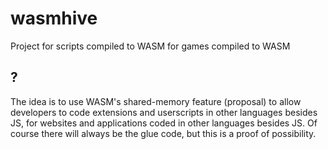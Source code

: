 # wasmhive
Project for scripts compiled to WASM for games compiled to WASM

## ?

The idea is to use WASM's shared-memory feature (proposal) to allow developers to code extensions and userscripts in other languages besides JS, for websites and applications coded in other languages besides JS. Of course there will always be the glue code, but this is a proof of possibility.


<!--
TODO
:: see if malloc and free are automatable
   - if doable, move program memory into dynamically allocated chunks
   - pipe malloc and free algorithms into programs
  | else
   - generate program space based off of hash of program name
   - recode malloc and free


-->